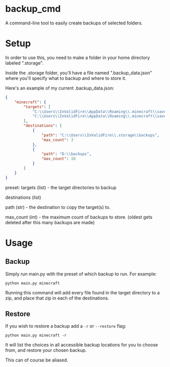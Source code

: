 # backup_cmd
A command-line tool to easily create backups of selected folders.

# Setup

In order to use this, you need to make a folder in your home directory labeled ".storage".

Inside the .storage folder, you'll have a file named ".backup_data.json" where you'll specify what to backup and where to store it.

Here's an example of my current .backup_data.json:
```json
{
    "minecraft": {
        "targets": [
            "C:\\Users\\InValidFire\\AppData\\Roaming\\.minecraft\\saves\\main_world",
            "C:\\Users\\InValidFire\\AppData\\Roaming\\.minecraft\\saves\\building_world"
        ],
        "destinations": [
            {
                "path": "C:\\Users\\InValidFire\\.storage\\backups",
                "max_count": 3
            },
            {
                "path": "D:\\backups",
                "max_count": 10
            }
        ]
    }
}
```
preset:
targets (list) - the target directories to backup

destinations (list)

path (str) - the destination to copy the target(s) to.

max_count (int) - the maximum count of backups to store. (oldest gets deleted after this many backups are made)

# Usage

## Backup

Simply run main.py with the preset of which backup to run. For example:

`python main.py minecraft`

Running this command will add every file found in the target directory to a zip, and place that zip in each of the destinations.

## Restore

If you wish to restore a backup add a `-r` or `--restore` flag:

`python main.py minecraft -r`

It will list the choices in all accessible backup locations for you to choose from, and restore your chosen backup.

This can of course be aliased.